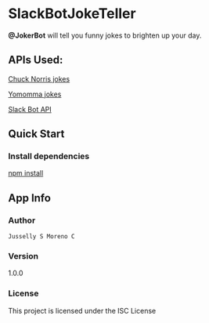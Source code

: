 # SlackBotJokeTeller
**@JokerBot** will tell you funny jokes to brighten up your day.

## APIs Used:
[Chuck Norris jokes](http://www.icndb.com/api/)

[Yomomma jokes](http://yomomma.info/)

[Slack Bot API](https://github.com/mishk0/slack-bot-api)

## Quick Start

### Install dependencies
[npm install](https://www.npmjs.com/get-npm)

## App Info

### Author

```Jusselly S Moreno C```

### Version

1.0.0

### License

This project is licensed under the ISC License
